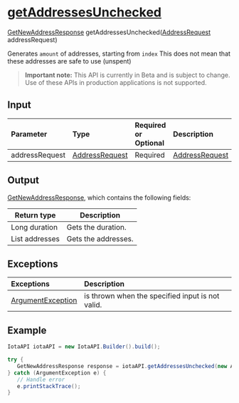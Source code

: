 
# [getAddressesUnchecked](https://github.com/iotaledger/iota-java/blob/master/jota/src/main/java/org/iota/jota/IotaAPI.java#L158)
 [GetNewAddressResponse](https://github.com/iotaledger/iota-java/blob/master/jota/src/main/java/org/iota/jota/dto/response/GetNewAddressResponse.java) getAddressesUnchecked([AddressRequest](https://github.com/iotaledger/iota-java/blob/master/jota/src/main/java/org/iota/jota/builder/AddressRequest.java) addressRequest)

Generates `amount` of addresses, starting from `index` This does not mean that these addresses are safe to use (unspent)
> **Important note:** This API is currently in Beta and is subject to change. Use of these APIs in production applications is not supported.

## Input
| Parameter       | Type | Required or Optional | Description |
|:---------------|:--------|:--------| :--------|
| addressRequest | [AddressRequest](https://github.com/iotaledger/iota-java/blob/master/jota/src/main/java/org/iota/jota/builder/AddressRequest.java) | Required | [AddressRequest](https://github.com/iotaledger/iota-java/blob/master/jota/src/main/java/org/iota/jota/builder/AddressRequest.java) |
    
## Output
[GetNewAddressResponse](https://github.com/iotaledger/iota-java/blob/master/jota/src/main/java/org/iota/jota/dto/response/GetNewAddressResponse.java), which contains the following fields:

| Return type | Description |
|--|--|
| Long duration | Gets the duration. |
| List<String> addresses | Gets the addresses. |

## Exceptions
| Exceptions     | Description |
|:---------------|:--------|
| [ArgumentException](https://github.com/iotaledger/iota-java/blob/master/jota/src/main/java/org/iota/jota/error/ArgumentException.java) | is thrown when the specified input is not valid. |


 ## Example
 
 ```Java
 IotaAPI iotaAPI = new IotaAPI.Builder().build();

try { 
    GetNewAddressResponse response = iotaAPI.getAddressesUnchecked(new AddressRequest.Builder().amount(5).checksum(true).build());
} catch (ArgumentException e) { 
    // Handle error
    e.printStackTrace(); 
}
 ```
